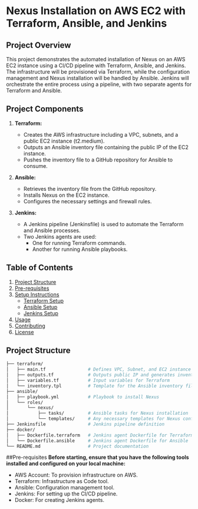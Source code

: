 # Nexus Installation on AWS EC2 with Terraform, Ansible, and Jenkins

## Project Overview

This project demonstrates the automated installation of Nexus on an AWS EC2 instance using a CI/CD pipeline with Terraform, Ansible, and Jenkins. The infrastructure will be provisioned via Terraform, while the configuration management and Nexus installation will be handled by Ansible. Jenkins will orchestrate the entire process using a pipeline, with two separate agents for Terraform and Ansible.

## Project Components

1. **Terraform:**
   - Creates the AWS infrastructure including a VPC, subnets, and a public EC2 instance (t2.medium).
   - Outputs an Ansible inventory file containing the public IP of the EC2 instance.
   - Pushes the inventory file to a GitHub repository for Ansible to consume.
   
2. **Ansible:**
   - Retrieves the inventory file from the GitHub repository.
   - Installs Nexus on the EC2 instance.
   - Configures the necessary settings and firewall rules.
   
3. **Jenkins:**
   - A Jenkins pipeline (Jenkinsfile) is used to automate the Terraform and Ansible processes.
   - Two Jenkins agents are used: 
     - One for running Terraform commands.
     - Another for running Ansible playbooks.

## Table of Contents

1. [Project Structure](#project-structure)
2. [Pre-requisites](#pre-requisites)
3. [Setup Instructions](#setup-instructions)
   - [Terraform Setup](#terraform-setup)
   - [Ansible Setup](#ansible-setup)
   - [Jenkins Setup](#jenkins-setup)
4. [Usage](#usage)
5. [Contributing](#contributing)
6. [License](#license)

## Project Structure

```bash
├── terraform/
│   ├── main.tf                # Defines VPC, Subnet, and EC2 instance
│   ├── outputs.tf             # Outputs public IP and generates inventory file for Ansible
│   ├── variables.tf           # Input variables for Terraform
│   └── inventory.tpl          # Template for the Ansible inventory file
├── ansible/
│   ├── playbook.yml           # Playbook to install Nexus
│   └── roles/
│       └── nexus/
│           ├── tasks/         # Ansible tasks for Nexus installation
│           └── templates/     # Any necessary templates for Nexus configuration
├── Jenkinsfile                # Jenkins pipeline definition
├── docker/
│   ├── Dockerfile.terraform   # Jenkins agent Dockerfile for Terraform
│   └── Dockerfile.ansible     # Jenkins agent Dockerfile for Ansible
└── README.md                  # Project documentation
```
##Pre-requisites
**Before starting, ensure that you have the following tools installed and configured on your local machine:**

- AWS Account: To provision infrastructure on AWS.
- Terraform: Infrastructure as Code tool.
- Ansible: Configuration management tool.
- Jenkins: For setting up the CI/CD pipeline.
- Docker: For creating Jenkins agents.
